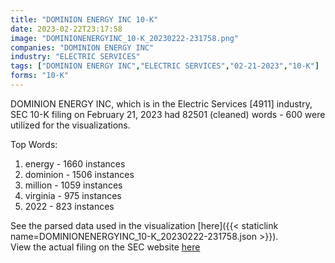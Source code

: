 ```yaml
---
title: "DOMINION ENERGY INC 10-K"
date: 2023-02-22T23:17:58
image: "DOMINIONENERGYINC_10-K_20230222-231758.png"
companies: "DOMINION ENERGY INC"
industry: "ELECTRIC SERVICES"
tags: ["DOMINION ENERGY INC","ELECTRIC SERVICES","02-21-2023","10-K"]
forms: "10-K"
---
```

DOMINION ENERGY INC, which is in the Electric Services [4911] industry, SEC 10-K filing on February 21, 2023 had 82501 (cleaned) words - 600 were utilized for the visualizations.

Top Words:
1. energy - 1660 instances
2. dominion - 1506 instances
3. million - 1059 instances
4. virginia - 975 instances
5. 2022 - 823 instances


See the parsed data used in the visualization [here]({{< staticlink name=DOMINIONENERGYINC_10-K_20230222-231758.json >}}).  
View the actual filing on the SEC website [here](https://www.sec.gov/Archives/edgar/data/103682/0000950170-23-003287.txt)